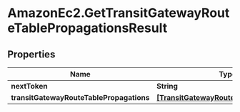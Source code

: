 # AmazonEc2.GetTransitGatewayRouteTablePropagationsResult

## Properties

Name | Type | Description | Notes
------------ | ------------- | ------------- | -------------
**nextToken** | **String** |  | [optional] 
**transitGatewayRouteTablePropagations** | [**[TransitGatewayRouteTablePropagation]**](TransitGatewayRouteTablePropagation.md) |  | [optional] 


